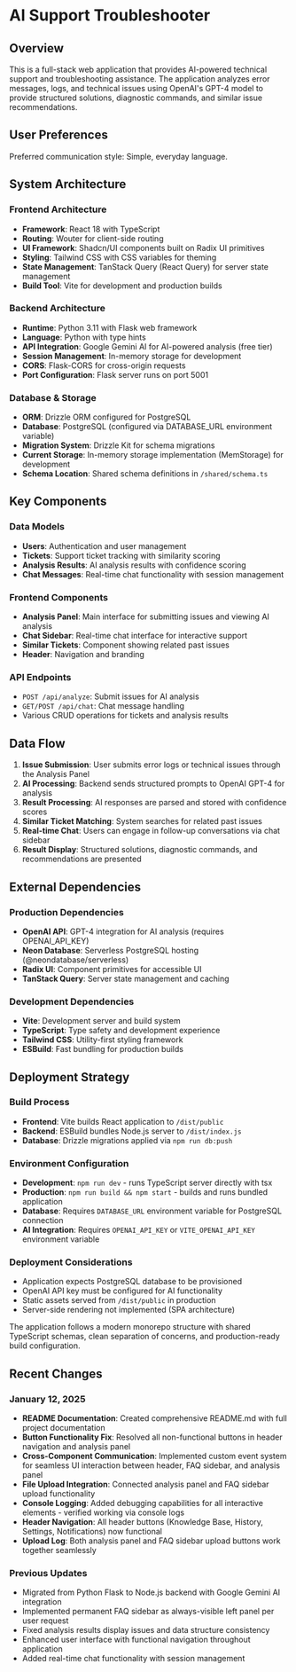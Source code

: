 # AI Support Troubleshooter

## Overview

This is a full-stack web application that provides AI-powered technical support and troubleshooting assistance. The application analyzes error messages, logs, and technical issues using OpenAI's GPT-4 model to provide structured solutions, diagnostic commands, and similar issue recommendations.

## User Preferences

Preferred communication style: Simple, everyday language.

## System Architecture

### Frontend Architecture
- **Framework**: React 18 with TypeScript
- **Routing**: Wouter for client-side routing
- **UI Framework**: Shadcn/UI components built on Radix UI primitives
- **Styling**: Tailwind CSS with CSS variables for theming
- **State Management**: TanStack Query (React Query) for server state management
- **Build Tool**: Vite for development and production builds

### Backend Architecture
- **Runtime**: Python 3.11 with Flask web framework
- **Language**: Python with type hints
- **API Integration**: Google Gemini AI for AI-powered analysis (free tier)
- **Session Management**: In-memory storage for development
- **CORS**: Flask-CORS for cross-origin requests
- **Port Configuration**: Flask server runs on port 5001

### Database & Storage
- **ORM**: Drizzle ORM configured for PostgreSQL
- **Database**: PostgreSQL (configured via DATABASE_URL environment variable)
- **Migration System**: Drizzle Kit for schema migrations
- **Current Storage**: In-memory storage implementation (MemStorage) for development
- **Schema Location**: Shared schema definitions in `/shared/schema.ts`

## Key Components

### Data Models
- **Users**: Authentication and user management
- **Tickets**: Support ticket tracking with similarity scoring
- **Analysis Results**: AI analysis results with confidence scoring
- **Chat Messages**: Real-time chat functionality with session management

### Frontend Components
- **Analysis Panel**: Main interface for submitting issues and viewing AI analysis
- **Chat Sidebar**: Real-time chat interface for interactive support
- **Similar Tickets**: Component showing related past issues
- **Header**: Navigation and branding

### API Endpoints
- `POST /api/analyze`: Submit issues for AI analysis
- `GET/POST /api/chat`: Chat message handling
- Various CRUD operations for tickets and analysis results

## Data Flow

1. **Issue Submission**: User submits error logs or technical issues through the Analysis Panel
2. **AI Processing**: Backend sends structured prompts to OpenAI GPT-4 for analysis
3. **Result Processing**: AI responses are parsed and stored with confidence scores
4. **Similar Ticket Matching**: System searches for related past issues
5. **Real-time Chat**: Users can engage in follow-up conversations via chat sidebar
6. **Result Display**: Structured solutions, diagnostic commands, and recommendations are presented

## External Dependencies

### Production Dependencies
- **OpenAI API**: GPT-4 integration for AI analysis (requires OPENAI_API_KEY)
- **Neon Database**: Serverless PostgreSQL hosting (@neondatabase/serverless)
- **Radix UI**: Component primitives for accessible UI
- **TanStack Query**: Server state management and caching

### Development Dependencies
- **Vite**: Development server and build system
- **TypeScript**: Type safety and development experience
- **Tailwind CSS**: Utility-first styling framework
- **ESBuild**: Fast bundling for production builds

## Deployment Strategy

### Build Process
- **Frontend**: Vite builds React application to `/dist/public`
- **Backend**: ESBuild bundles Node.js server to `/dist/index.js`
- **Database**: Drizzle migrations applied via `npm run db:push`

### Environment Configuration
- **Development**: `npm run dev` - runs TypeScript server directly with tsx
- **Production**: `npm run build && npm start` - builds and runs bundled application
- **Database**: Requires `DATABASE_URL` environment variable for PostgreSQL connection
- **AI Integration**: Requires `OPENAI_API_KEY` or `VITE_OPENAI_API_KEY` environment variable

### Deployment Considerations
- Application expects PostgreSQL database to be provisioned
- OpenAI API key must be configured for AI functionality
- Static assets served from `/dist/public` in production
- Server-side rendering not implemented (SPA architecture)

The application follows a modern monorepo structure with shared TypeScript schemas, clean separation of concerns, and production-ready build configuration.

## Recent Changes

### January 12, 2025
- **README Documentation**: Created comprehensive README.md with full project documentation
- **Button Functionality Fix**: Resolved all non-functional buttons in header navigation and analysis panel
- **Cross-Component Communication**: Implemented custom event system for seamless UI interaction between header, FAQ sidebar, and analysis panel
- **File Upload Integration**: Connected analysis panel and FAQ sidebar upload functionality
- **Console Logging**: Added debugging capabilities for all interactive elements - verified working via console logs
- **Header Navigation**: All header buttons (Knowledge Base, History, Settings, Notifications) now functional
- **Upload Log**: Both analysis panel and FAQ sidebar upload buttons work together seamlessly

### Previous Updates
- Migrated from Python Flask to Node.js backend with Google Gemini AI integration
- Implemented permanent FAQ sidebar as always-visible left panel per user request
- Fixed analysis results display issues and data structure consistency
- Enhanced user interface with functional navigation throughout application
- Added real-time chat functionality with session management
